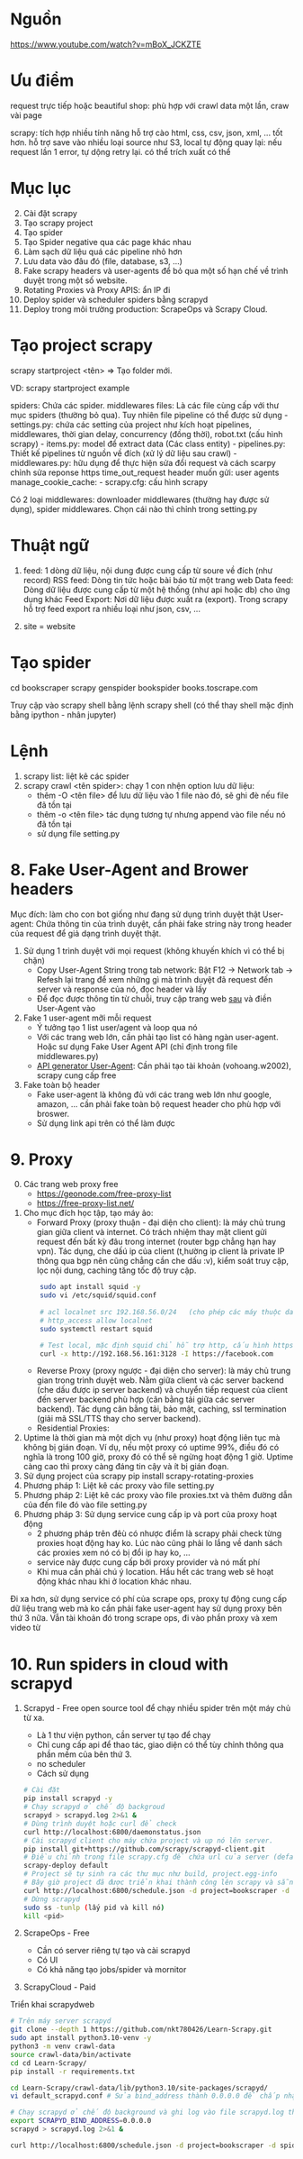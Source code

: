 # Nguồn
https://www.youtube.com/watch?v=mBoX_JCKZTE

# Ưu điểm
request trực tiếp hoặc beautiful shop: phù hợp với crawl data một lần, craw vài page

scrapy: 
    tích hợp nhiều tính năng hỗ trợ cào html, css, csv, json, xml, ... tốt hơn.
    hỗ trợ save vào nhiều loại source như S3, local
    tự động quay lại: nếu request lần 1 error, tự dộng retry lại.
    có thể trích xuất 
    có thể

# Mục lục

2. Cài đặt scrapy
3. Tạo scrapy project
4. Tạo spider
5. Tạo Spider negative qua các page khác nhau 
6. Làm sạch dữ liệu quá các pipeline nhỏ hơn
7. Lưu data vào đâu đó (file, database, s3, ...)
8. Fake scrapy headers và user-agents để bỏ qua một số hạn chế về trình duyệt trong một số website.
9. Rotating Proxies và Proxy APIS: ẩn IP đi 
10. Deploy spider và scheduler spiders bằng scrapyd
11. Deploy trong môi trường production: ScrapeOps và Scrapy Cloud.

# Tạo project scrapy

scrapy startproject <tên> => Tạo folder mới.

VD: scrapy startproject example

spiders: Chứa các spider.
middlewares files: Là các file cùng cấp với thư mục spiders (thường bỏ qua). Tuy nhiên file pipeline có thể được sử dụng 
    - settings.py: chứa các setting của project như kích hoạt pipelines, middlewares, thời gian delay, concurrency (đồng thời), robot.txt (cấu hình scrapy)
    - items.py: model để extract data (Các class entity)
    - pipelines.py: Thiết kế pipelines từ nguồn về đích (xử lý dữ liệu sau crawl)
    - middlewares.py: hữu dụng để thực hiện sửa đổi request và cách  scarpy chỉnh sửa reponse https
        time_out_request
        header muốn gửi: user agents
        manage_cookie_cache: 
    - scrapy.cfg: cấu hình scrapy

Có 2 loại middlewares: downloader middlewares (thường hay được sử dụng), spider middlewares. Chọn cái nào thì chỉnh trong setting.py

# Thuật ngữ
1. feed: 1 dòng dữ liệu, nội dung được cung cấp từ soure về đích (như record)
    RSS feed: Dòng tin tức hoặc bài báo từ một trang web
    Data feed: Dòng dữ liệu được cung cấp từ một hệ thống (như api hoặc db) cho ứng dụng khác
    Feed Export: Nơi dữ liệu được xuất ra (export). Trong scrapy hỗ trợ feed export ra nhiều loại như json, csv, ...

2. site = website

# Tạo spider
cd bookscraper
scrapy genspider bookspider books.toscrape.com

Truy cập vào scrapy shell bằng lệnh scrapy shell (có thể thay shell mặc định bằng ipython - nhân jupyter)

# Lệnh
1. scrapy list: liệt kê các spider
2. scrapy crawl <tên spider>: chạy 1 con nhện
    option lưu dữ liệu: 
    - thêm -O <tên file><extention> để lưu dữ liệu vào 1 file nào đó, sẽ ghi đè nếu file đã tồn tại
    - thêm -o <tên file><extention> tác dụng tương tự nhưng append vào file nếu nó đã tồn tại
    - sử dụng file setting.py

# 8. Fake User-Agent and Brower headers
Mục đích: làm cho con bot giống như đang sử dụng trình duyệt thật
User-agent: Chứa thông tin của trình duyệt, cần phải fake string này trong header của request để giả dạng trình duyệt thật. 
1. Sử dụng 1 trình duyệt với mọi request (không khuyến khích vì có thể bị chặn)
    - Copy User-Agent String trong tab network: Bật F12 -> Network tab -> Refesh lại trang để xem những gì mà trình duyệt đã request đến server và response của nó, đọc header và lấy
    - Để đọc được thông tin từ chuỗi, truy cập trang web [sau](https://useragentstring.com/) và điền User-Agent vào
2. Fake 1 user-agent mỡi mỗi request
    - Ý tưởng tạo 1 list user/agent và loop qua nó
    - Với các trang web lớn, cần phải tạo list có hàng ngàn user-agent. Hoặc sư dụng Fake User Agent API (chỉ định trong file middlewares.py)
    - [API generator User-Agent](https://scrapeops.io/?fpr=lucas37&gad_source=1&gclid=CjwKCAiAzPy8BhBoEiwAbnM9O-yfrcSfS-0rgtjGz8fmFBTEUaem4rH0MVKA6jfvCX9qKh5MLY7j6hoCpD0QAvD_BwE): Cần phải tạo tài khoản (vohoang.w2002), scrapy cung cấp free
3. Fake toàn bộ header
    - Fake user-agent là không đủ với các trang web lớn như google, amazon, ... cần phải fake toàn bộ request header cho phù hợp với broswer.
    - Sử dụng link api trên có thể làm được

# 9. Proxy
0. Các trang web proxy free 
    - https://geonode.com/free-proxy-list
    - https://free-proxy-list.net/
1. Cho mục đích học tập, tạo máy ảo:
    - Forward Proxy (proxy thuận - đại diện cho client): là máy chủ trung gian giữa client và internet. Có trách nhiệm thay mặt client gửi request đến bất kỳ đâu trong internet (router bgp chẳng hạn hay vpn). Tác dụng, che dấú ip của client (t,hường ip client là private IP thông qua bgp nên cũng chẳng cần che dấu :v), kiểm soát truy cập, lọc nội dung, caching tăng tốc độ truy cập.
    ```sh
        sudo apt install squid -y
        sudo vi /etc/squid/squid.conf
        
        # acl localnet src 192.168.56.0/24   (cho phép các máy thuộc dải mạng trên sử dụng proxy)
        # http_access allow localnet
        sudo systemctl restart squid

        # Test local, mặc định squid chỉ hỗ trợ http, cấu hình https phải thiết lập thêm
        curl -x http://192.168.56.161:3128 -I https://facebook.com
    ```
    - Reverse Proxy (proxy ngược - đại diện cho server): là máy chủ trung gian trong trình duyệt web. Nằm giữa client và các server backend (che dấu được ip server backend) và chuyển tiếp request của client đến server backend phù hợp (cân bằng tải giữa các server backend). Tác dụng cân bằng tải, bảo mật, caching, ssl termination (giải mã SSL/TTS thay cho server backend).
    - Residential Proxies: 
2. Uptime là thời gian mà một dịch vụ (như proxy) hoạt động liên tục mà không bị gián đoạn. Ví dụ, nếu một proxy có uptime 99%, điều đó có nghĩa là trong 100 giờ, proxy đó có thể sẽ ngừng hoạt động 1 giờ. Uptime càng cao thì proxy càng đáng tin cậy và ít bị gián đoạn.
3. Sử dụng project của scrapy
    pip install scrapy-rotating-proxies
4. Phương pháp 1: Liệt kê các proxy vào file setting.py
5. Phương pháp 2: Liệt kê các proxy vào file proxies.txt và thêm đường dẫn của đến file đó vào file setting.py
6. Phương pháp 3: Sử dụng service cung cấp ip và port của proxy hoạt động
    - 2 phương pháp trên đêù có nhược điểm là scrapy phải check từng proxies hoạt động hay ko. Lúc nào cũng phải lo lắng về danh sách các proxies xem nó có bị đổi ip hay ko, ...
    - service này được cung cấp bởi proxy provider và nó mất phí
    - Khi mua cần phải chú ý location. Hầu hết các trang web sẽ hoạt động khác nhau khi ở location khác nhau.

Đi xa hơn, sử dụng service có phí của scrape ops, proxy tự động cung cấp dữ liệu trang web mà ko cần phải fake user-agent hay sử dụng proxy bên thứ 3 nữa. Vẫn tài khoản đó trong scrape ops, đi vào phần proxy và xem video từ

# 10. Run spiders in cloud with scrapyd
1. Scrapyd - Free open source tool để chạy nhiều spider trên một máy chủ từ xa. 
    - Là 1 thư viện python, cần server tự tạo để chạy
    - Chỉ cung cấp api để thao tác, giao diện có thể tùy chỉnh thông qua phần mềm của bên thứ 3.
    - no scheduler
    - Cách sử dụng
    ```sh
    # Cài đặt
    pip install scrapyd -y
    # Chạy scrapyd ở chế độ backgroud
    scrapyd > scrapyd.log 2>&1 &
    # Dùng trình duyệt hoặc curl để check
    curl http://localhost:6800/daemonstatus.json
    # Cài scrapyd client cho máy chứa project và up nó lên server.
    pip install git+https://github.com/scrapy/scrapyd-client.git
    # Điều chỉnh trong file scrapy.cfg để chứa url của server (default là project name trong scrapyd)
    scrapy-deploy default
    # Project sẽ tự sinh ra các thư mục như build, project.egg-info
    # Bây giờ project đã được triển khai thành công lên scrapy và sẵn sàng để chạy
    curl http://localhost:6800/schedule.json -d project=bookscraper -d spider=bookspider
    # Dừng scrapyd
    sudo ss -tunlp (lấy pid và kill nó)
    kill <pid>
    ```

2. ScrapeOps - Free
    - Cần có server riêng tự tạo và cài scrapyd
    - Có UI
    - Có khả năng tạo jobs/spider và mornitor

3. ScrapyCloud - Paid

Triển khai scrapydweb
```sh
# Trên máy server scrapyd
git clone --depth 1 https://github.com/nkt780426/Learn-Scrapy.git
sudo apt install python3.10-venv -y
python3 -m venv crawl-data
source crawl-data/bin/activate
cd cd Learn-Scrapy/
pip install -r requirements.txt

cd Learn-Scrapy/crawl-data/lib/python3.10/site-packages/scrapyd/
vi default_scrapyd.conf # Sửa bind_address thành 0.0.0.0 để chấp nhận client từ mọi nơi

# Chạy scrapyd ở chế độ background và ghi log vào file scrapyd.log thay vì in ra terminal
export SCRAPYD_BIND_ADDRESS=0.0.0.0
scrapyd > scrapyd.log 2>&1 &

curl http://localhost:6800/schedule.json -d project=bookscraper -d spider=bookspider
```